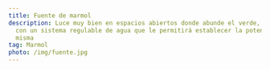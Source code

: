 ```yaml
---
title: Fuente de marmol
description: Luce muy bien en espacios abiertos donde abunde el verde, cuenta
  con un sistema regulable de agua que le permitirá establecer la potencia de la
  misma
tag: Marmol
photo: /img/fuente.jpg
---
```

